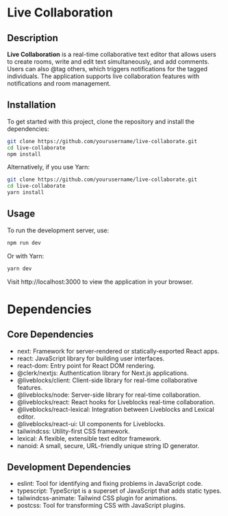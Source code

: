 # Live Collaboration

## Description

**Live Collaboration** is a real-time collaborative text editor that allows users to create rooms, write and edit text simultaneously, and add comments. Users can also @tag others, which triggers notifications for the tagged individuals. The application supports live collaboration features with notifications and room management.

## Installation

To get started with this project, clone the repository and install the dependencies:

```bash
git clone https://github.com/yourusername/live-collaborate.git
cd live-collaborate
npm install
```

Alternatively, if you use Yarn:

```bash
git clone https://github.com/yourusername/live-collaborate.git
cd live-collaborate
yarn install
```

## Usage

To run the development server, use:

```bash
npm run dev
```

Or with Yarn:

```bash
yarn dev
```

Visit http://localhost:3000 to view the application in your browser.

# Dependencies

## Core Dependencies
- next: Framework for server-rendered or statically-exported React apps.
- react: JavaScript library for building user interfaces.
- react-dom: Entry point for React DOM rendering.
- @clerk/nextjs: Authentication library for Next.js applications.
- @liveblocks/client: Client-side library for real-time collaborative features.
- @liveblocks/node: Server-side library for real-time collaboration.
- @liveblocks/react: React hooks for Liveblocks real-time collaboration.
- @liveblocks/react-lexical: Integration between Liveblocks and Lexical editor.
- @liveblocks/react-ui: UI components for Liveblocks.
- tailwindcss: Utility-first CSS framework.
- lexical: A flexible, extensible text editor framework.
- nanoid: A small, secure, URL-friendly unique string ID generator.

## Development Dependencies

- eslint: Tool for identifying and fixing problems in JavaScript code.
- typescript: TypeScript is a superset of JavaScript that adds static types.
- tailwindcss-animate: Tailwind CSS plugin for animations.
- postcss: Tool for transforming CSS with JavaScript plugins.



